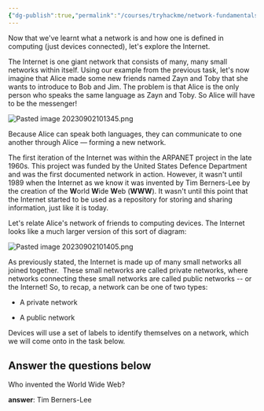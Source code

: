 ```yaml
---
{"dg-publish":true,"permalink":"/courses/tryhackme/network-fundamentals/network/what-is-the-internet/","dgPassFrontmatter":true,"noteIcon":""}
---
```


Now that we've learnt what a network is and how one is defined in computing (just devices connected), let's explore the Internet.

The Internet is one giant network that consists of many, many small networks within itself. Using our example from the previous task, let's now imagine that Alice made some new friends named Zayn and Toby that she wants to introduce to Bob and Jim. The problem is that Alice is the only person who speaks the same language as Zayn and Toby. So Alice will have to be the messenger!

  ![Pasted image 20230902101345.png](/img/user/courses/tryhackme/Network%20Fundamentals/img/Pasted%20image%2020230902101345.png)

Because Alice can speak both languages, they can communicate to one another through Alice — forming a new network.

The first iteration of the Internet was within the ARPANET project in the late 1960s. This project was funded by the United States Defence Department and was the first documented network in action. However, it wasn't until 1989 when the Internet as we know it was invented by Tim Berners-Lee by the creation of the **W**orld **W**ide **W**eb (**WWW**). It wasn't until this point that the Internet started to be used as a repository for storing and sharing information, just like it is today.

Let's relate Alice's network of friends to computing devices. The Internet looks like a much larger version of this sort of diagram:

  

![Pasted image 20230902101405.png](/img/user/courses/tryhackme/Network%20Fundamentals/img/Pasted%20image%2020230902101405.png)

As previously stated, the Internet is made up of many small networks all joined together.  These small networks are called private networks, where networks connecting these small networks are called public networks -- or the Internet! So, to recap, a network can be one of two types:  

- A private network  
    
- A public network

Devices will use a set of labels to identify themselves on a network, which we will come onto in the task below.

## Answer the questions below

Who invented the World Wide Web?

**answer**: Tim Berners-Lee
